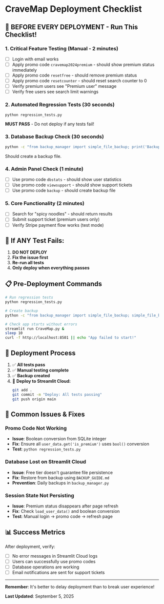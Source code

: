 # CraveMap Deployment Checklist

## 🚨 BEFORE EVERY DEPLOYMENT - Run This Checklist!

### 1. **Critical Feature Testing** (Manual - 2 minutes)
- [ ] Login with email works
- [ ] Apply promo code `cravemap2024premium` - should show premium status immediately
- [ ] Apply promo code `resetfree` - should remove premium status
- [ ] Apply promo code `resetcounter` - should reset search counter to 0
- [ ] Verify premium users see "Premium user" message
- [ ] Verify free users see search limit warnings

### 2. **Automated Regression Tests** (30 seconds)
```bash
python regression_tests.py
```
**MUST PASS** - Do not deploy if any tests fail!

### 3. **Database Backup Check** (30 seconds)
```bash
python -c "from backup_manager import simple_file_backup; print('Backup:', simple_file_backup())"
```
Should create a backup file.

### 4. **Admin Panel Check** (1 minute)
- [ ] Use promo code `dbstats` - should show user statistics
- [ ] Use promo code `viewsupport` - should show support tickets
- [ ] Use promo code `backup` - should create backup file

### 5. **Core Functionality** (2 minutes)
- [ ] Search for "spicy noodles" - should return results
- [ ] Submit support ticket (premium users only)
- [ ] Verify Stripe payment flow works (test mode)

## 🔧 **If ANY Test Fails:**

1. **DO NOT DEPLOY**
2. **Fix the issue first**
3. **Re-run all tests**
4. **Only deploy when everything passes**

## 📋 **Pre-Deployment Commands**

```bash
# Run regression tests
python regression_tests.py

# Create backup
python -c "from backup_manager import simple_file_backup; simple_file_backup()"

# Check app starts without errors
streamlit run CraveMap.py &
sleep 10
curl -f http://localhost:8501 || echo "App failed to start!"
```

## 🚀 **Deployment Process**

1. ✅ **All tests pass**
2. ✅ **Manual testing complete**
3. ✅ **Backup created**
4. 🚀 **Deploy to Streamlit Cloud:**
   ```bash
   git add .
   git commit -m "Deploy: All tests passing"
   git push origin main
   ```

## 🐛 **Common Issues & Fixes**

### Promo Code Not Working
- **Issue**: Boolean conversion from SQLite integer
- **Fix**: Ensure all `user_data.get('is_premium')` uses `bool()` conversion
- **Test**: `python regression_tests.py`

### Database Lost on Streamlit Cloud
- **Issue**: Free tier doesn't guarantee file persistence
- **Fix**: Restore from backup using `BACKUP_GUIDE.md`
- **Prevention**: Daily backups in `backup_manager.py`

### Session State Not Persisting
- **Issue**: Premium status disappears after page refresh
- **Fix**: Check `load_user_data()` and boolean conversion
- **Test**: Manual login → promo code → refresh page

## 📊 **Success Metrics**

After deployment, verify:
- [ ] No error messages in Streamlit Cloud logs
- [ ] Users can successfully use promo codes
- [ ] Database operations are working
- [ ] Email notifications are sent for support tickets

---

**Remember**: It's better to delay deployment than to break user experience!

**Last Updated**: September 5, 2025

